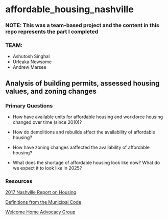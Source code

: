 # affordable_housing_nashville

### NOTE: This was a team-based project and the content in this repo represents the part I completed

### TEAM:
- Ashutosh Singhal
- Urleaka Newsome
- Andrew Marsee

## Analysis of building permits, assessed housing values, and zoning changes

### Primary Questions
- How have available units for affordable housing and workforce housing changed over time (since 2010)?

- How do demolitions and rebuilds affect the availability of affordable housing?

- How have zoning changes aaffected the availability of affordable housing?

- What does the shortage of affordable housing look like now? What do we expect it to look like in 2025?


### Resources
[2017 Nashville Report on Housing](https://www.nashville.gov/Portals/0/SiteContent/MayorsOffice/AffordableHousing/Housing%20Nashville%20FINAL.pdf)

[Definitions from the Municipal Code](https://library.municode.com/tn/metro_government_of_nashville_and_davidson_county/codes/code_of_ordinances?nodeId=CD_TIT2AD_DIVVIOTPRPO_CH2.213AFWOHOINGR_2.213.010DE)

[Welcome Home Advocacy Group](https://www.welcomehomenashville.org/)